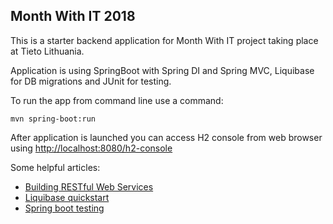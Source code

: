 ## Month With IT 2018
This is a starter backend application for Month With IT project taking place at Tieto Lithuania.

Application is using SpringBoot with Spring DI and Spring MVC, Liquibase for DB migrations and JUnit for testing.

To run the app from command line use a command:
```
mvn spring-boot:run
```

After application is launched you can access H2 console from web browser using [http://localhost:8080/h2-console](http://localhost:8080/h2-console)

Some helpful articles:
- [Building RESTful Web Services](https://spring.io/guides/gs/rest-service/)
- [Liquibase quickstart](https://www.liquibase.org/quickstart.html)
- [Spring boot testing](http://www.baeldung.com/spring-boot-testing)
